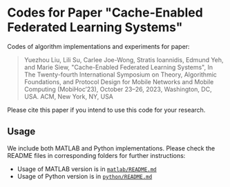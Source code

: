 # Codes for Paper "Cache-Enabled Federated Learning Systems"
Codes of algorithm implementations and experiments for paper:
> Yuezhou Liu, Lili Su, Carlee Joe-Wong, Stratis Ioannidis, Edmund Yeh, and Marie Siew, "Cache-Enabled Federated Learning Systems", In The Twenty-fourth International Symposium on Theory, Algorithmic Foundations, and Protocol Design for Mobile Networks and Mobile Computing (MobiHoc’23), October 23–26, 2023, Washington, DC, USA. ACM, New York, NY, USA

Please cite this paper if you intend to use this code for your research.

## Usage
We include both MATLAB and Python implementations. Please check the README files in corresponding folders for further instructions:
* Usage of MATLAB version is in [``matlab/README.md``](matlab/README.md)
* Usage of Python version is in [``python/README.md``](python/README.md)